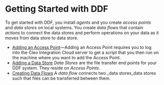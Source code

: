 # Getting Started with DDF

To get started with DDF, you install _agents_ and you create _access points_ and _data stores_ on local systems. You create _data flows_ that contain _actions_ to connect the data stores and perform operations on your data as it moves from data store to data store.

+ [Adding an Access Point](../Tasks/DDF_AddingAccessPoints_task.html)&mdash;Adding an Access Point requires you to log into the Cleo Integration Cloud server to get a script that you then run on the machine where you want to add the Access Point.
+ [Adding a Data Store](../Tasks/DDF_AddingDataStores_task.html) _Data Stores_ are the file transfer end points for your DDF system. They reside on _Access Points_.
+ [Creating Data Flows](../Tasks/DDF_CreatingDataFlows_task.html) A _data flow_ connects two _data stores_data stores such that files can be transferred between them.

